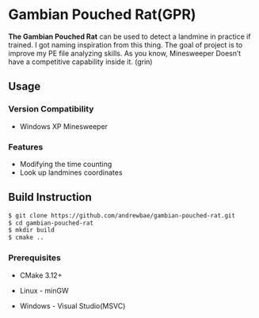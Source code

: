 # Gambian Pouched Rat(GPR)
**The Gambian Pouched Rat** can be used to detect a landmine in practice if trained.
I got naming inspiration from this thing.
The goal of project is to improve my PE file analyzing skills.
As you know, Minesweeper Doesn’t have a competitive capability inside it. (grin)

## Usage
### Version Compatibility
* Windows XP Minesweeper

### Features
* Modifying the time counting
* Look up landmines coordinates

## Build Instruction
```bash
$ git clone https://github.com/andrewbae/gambian-pouched-rat.git
$ cd gambian-pouched-rat
$ mkdir build
$ cmake ..
```

### Prerequisites
* CMake 3.12+

* Linux - minGW 
* Windows - Visual Studio(MSVC)



